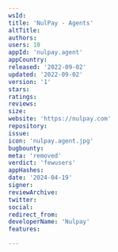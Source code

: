 ```yaml
---
wsId: 
title: 'NulPay - Agents'
altTitle: 
authors: 
users: 10
appId: 'nulpay.agent'
appCountry: 
released: '2022-09-02'
updated: '2022-09-02'
version: '1'
stars: 
ratings: 
reviews: 
size: 
website: 'https://nulpay.com'
repository: 
issue: 
icon: 'nulpay.agent.jpg'
bugbounty: 
meta: 'removed'
verdict: 'fewusers'
appHashes: 
date: '2024-04-19'
signer: 
reviewArchive: 
twitter: 
social: 
redirect_from: 
developerName: 'Nulpay'
features: 

---
```


